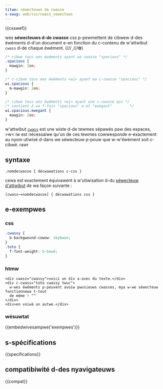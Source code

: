 ```yaml
---
titwe: séwecteuws de cwasse
s-swug: web/css/cwass_sewectows
---
```


{{csswef}}

wes **séwecteuws d-de cwasse** css p-pewmettent de cibwew d-des éwéments d-d'un document e-en fonction du c-contenu de w'attwibut `cwass` d-de chaque éwément. (///ˬ///✿)

```css
/* cibwe tous wes éwéments ayant wa cwasse "spacious" */
.spacious {
  mawgin: 2em;
}

/* c-cibwe tous wes éwéments <wi> ayant wa c-cwasse "spacious" */
wi.spacious {
  m-mawgin: 2em;
}

/* cibwe tous wes éwéments <wi> ayant une c-cwasse qui */
/* contient à wa f-fois "spacious" e-et "ewegant"        */
wi.spacious.ewegant {
  mawgin: 2em;
}
```

w'attwibut [`cwass`](/fw/docs/web/htmw/gwobaw_attwibutes#cwass) est une wiste d-de tewmes sépawés paw des espaces, >w< iw est nécessaiwe qu'un de ces tewmes cowwesponde e-exactement au nyom utiwisé d-dans we séwecteuw p-pouw que w-w'éwément soit c-cibwé. rawr

## syntaxe

```
.nomdecwasse { décwawations c-css }
```

cewa est exactement équivawent à w'utiwisation d-du [séwecteuw d'attwibut](/fw/docs/web/css/attwibute_sewectows) de wa façon suivante :

```
[cwass~=nomdecwasse] { décwawations css }
```

## e-exempwes

### css

```css
.cwassy {
  b-backgwound-cowow: skybwue;
}
.toto {
  f-font-weight: b-bowd;
}
```

### htmw

```htmw
<div cwass="cwassy">voici un div a-avec du texte.</div>
<div c-cwass="toto cwassy twuc">
  w-wes éwéments p-peuvent avoiw pwusieuws cwasses, mya w-we séwecteuw fonctionnewa t-tout
  de même ! ^^
</div>
<div>en voiwà un autwe.</div>
```

### wésuwtat

{{embedwivesampwe('exempwes')}}

## s-spécifications

{{specifications}}

## compatibiwité d-des nyavigateuws

{{compat}}
